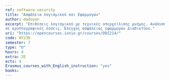 ```yaml
---
ref: software-security
title: "Ασφάλεια Λογισμικού και Εφαρμογών"
author: dadoyan
excerpt: "Επιθέσεις λογισμικού με τεχνικές υπερχείλισης μνήμης. Ανάλυση πηγαίου κώδικα. Τεχνικές Fuzzing για αυτοματοποιημένη εύρεση λογικών σφαλμάτων και ευπαθειών λογισμικού. Σύγχρονες τεχνικές εκμετάλλευσης ευπαθειών λογισμικού. Ανέλιξη δικαιωμάτων σε συστήματα Linux και Windows. Εκτίμηση αδυναμιών και έλεγχος ασφάλειας πληροφοριακών συστημάτων. Εισαγωγή σε τεχνολογίες Web, όπως PHP, HTML, SQL, JavaScript. Επιθέσεις Cross Site Scripting attacks (XSS) και Cross Site Request Forgery (CSRF). Επιθέσεις SQL injection και Local file inclusion (LFI).Σφάλματα στην αυθεντικοποίηση, διαχείριση συνόδου, μηχανισμούς ελέγχου πρόσβασης και
σε κρυπτογραφικές λύσεις. Έλεγχος ασφάλειας εφαρμογών Διαδικτύου."
uri: "https://opencourses.ionio.gr/courses/DDI214/"
code: ΗΥ230
semester: 7
type: "Ο"
hours: 4
extra: 2Ε
ects: 4
Erasmus_courses_with_English_instruction: "yes"
books:
---
```

